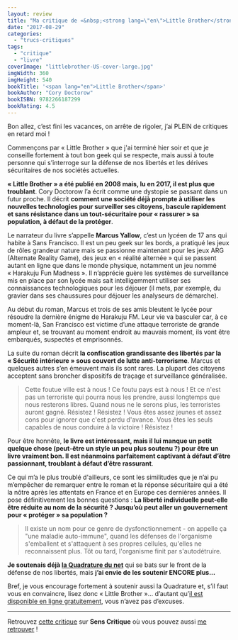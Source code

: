 ```yaml
---
layout: review
title: "Ma critique de «&nbsp;<strong lang=\"en\">Little Brother</strong>&nbsp;» de <em>Cory Doctorow</em>"
date: "2017-08-29"
categories: 
  - "trucs-critiques"
tags: 
  - "critique"
  - "livre"
coverImage: "littlebrother-US-cover-large.jpg"
imgWidth: 360
imgHeight: 540
bookTitle: '<span lang="en">Little Brother</span>'
bookAuthor: "Cory Doctorow"
bookISBN: 9782266187299  
bookRating: 4.5
---
```


Bon allez, c’est fini les vacances, on arrête de rigoler, j’ai PLEIN de critiques en retard moi !

Commençons par « Little Brother » que j'ai terminé hier soir et que je conseille fortement à tout bon geek qui se respecte, mais aussi à toute personne qui s’interroge sur la défense de nos libertés et les dérives sécuritaires de nos sociétés actuelles.

**« Little Brother » a été publié en 2008 mais, lu en 2017, il est plus que troublant**. Cory Doctorow l’a écrit comme une dystopie se passant dans un futur proche. Il décrit **comment une société déjà prompte à utiliser les nouvelles technologies pour surveiller ses citoyens, bascule rapidement et sans résistance dans un tout-sécuritaire pour « rassurer » sa population, à défaut de la protéger**.

Le narrateur du livre s’appelle **Marcus Yallow**, c’est un lycéen de 17 ans qui habite à Sans Francisco. Il est un peu geek sur les bords, a pratiqué les jeux de rôles grandeur nature mais se passionne maintenant pour les jeux ARG (Alternate Reality Game), des jeux en « réalité alternée » qui se passent autant en ligne que dans le monde physique, notamment un jeu nommé « Harakuju Fun Madness ». Il n’apprécie guère les systèmes de surveillance mis en place par son lycée mais sait intelligemment utiliser ses connaissances technologiques pour les déjouer (il mets, par exemple, du gravier dans ses chaussures pour déjouer les analyseurs de démarche).

Au début du roman, Marcus et trois de ses amis bleutent le lycée pour résoudre la dernière énigme de Harakuju FM. Leur vie va basculer car, à ce moment-là, San Francisco est victime d’une attaque terroriste de grande ampleur et, se trouvant au moment endroit au mauvais moment, ils vont être embarqués, suspectés et emprisonnés.

La suite du roman décrit **la confiscation grandissante des libertés par la « Sécurité intérieure » sous couvert de lutte anti-terrorisme**. Marcus et quelques autres s’en émeuvent mais ils sont rares. La plupart des citoyens acceptent sans broncher dispositifs de traçage et surveillance généralisée.

<blockquote class="citation">Cette foutue ville est à nous ! Ce foutu pays est à nous ! Et ce n'est pas un terroriste qui pourra nous les prendre, aussi longtemps que nous resterons libres. Quand nous ne le serons plus, les terroristes auront gagné. Résistez ! Résistez ! Vous êtes assez jeunes et assez cons pour ignorer que c'est perdu d'avance. Vous êtes les seuls capables de nous conduire à la victoire ! Résistez !</blockquote>

Pour être honnête, **le livre est intéressant, mais il lui manque un petit quelque chose (peut-être un style un peu plus soutenu ?) pour être un livre vraiment bon. Il est néanmoins parfaitement captivant à défaut d’être passionnant, troublant à défaut d’être rassurant**.

Ce qui m’a le plus troublé d'ailleurs, ce sont les similitudes que je n’ai pu m’empêcher de remarquer entre le roman et la réponse sécuritaire qui a été la nôtre après les attentats en France et en Europe ces dernières années. Il pose définitivement les bonnes questions : **La liberté individuelle peut-elle être réduite au nom de la sécurité ? Jusqu’où peut aller un gouvernement pour « protéger » sa population ?**

<blockquote class="citation">Il existe un nom pour ce genre de dysfonctionnement - on appelle ça "une maladie auto-immune", quand les défenses de l'organisme s'emballent et s'attaquent à ses propres cellules, qu'elles ne reconnaissent plus. Tôt ou tard, l'organisme finit par s'autodétruire.</blockquote>

**Je soutenais déjà [la Quadrature du net](https://www.laquadrature.net/fr)** qui se bats sur le front de la défense de nos libertés, mais **j’ai envie de les soutenir ENCORE plus...**

Bref, je vous encourage fortement à soutenir aussi la Quadrature et, s’il faut vous en convaincre, lisez donc « Little Brother »... d’autant qu’[il est disponible en ligne gratuitement](http://craphound.com/littlebrother/download/), vous n’avez pas d’excuses.

* * *

Retrouvez [cette critique](https://www.senscritique.com/livre/Little_Brother/critique/116650976) sur **Sens Critique** où vous pouvez aussi [me retrouver](http://www.senscritique.com/Arnaud_Malon) !
